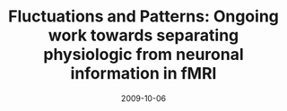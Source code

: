 ---
title: "Fluctuations and Patterns: Ongoing work towards separating physiologic from neuronal information in fMRI"
project_id: 
date: 2009-10-06
conference_id: ""
presenters:
   - peter_bandettini
summary: "Outstanding fellow program tour, NIH"
file: /assets/presentations/
filename: 
layout: presentation
---